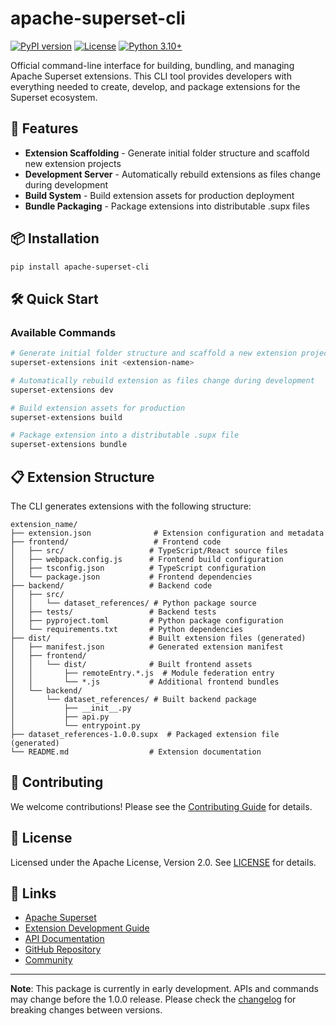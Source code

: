 <!--
Licensed to the Apache Software Foundation (ASF) under one
or more contributor license agreements.  See the NOTICE file
distributed with this work for additional information
regarding copyright ownership.  The ASF licenses this file
to you under the Apache License, Version 2.0 (the
"License"); you may not use this file except in compliance
with the License.  You may obtain a copy of the License at

  http://www.apache.org/licenses/LICENSE-2.0

Unless required by applicable law or agreed to in writing,
software distributed under the License is distributed on an
"AS IS" BASIS, WITHOUT WARRANTIES OR CONDITIONS OF ANY
KIND, either express or implied.  See the License for the
specific language governing permissions and limitations
under the License.
-->

# apache-superset-cli

[![PyPI version](https://badge.fury.io/py/apache-superset-cli.svg)](https://badge.fury.io/py/apache-superset-cli)
[![License](https://img.shields.io/badge/License-Apache%202.0-blue.svg)](https://opensource.org/licenses/Apache-2.0)
[![Python 3.10+](https://img.shields.io/badge/python-3.10+-blue.svg)](https://www.python.org/downloads/)

Official command-line interface for building, bundling, and managing Apache Superset extensions. This CLI tool provides developers with everything needed to create, develop, and package extensions for the Superset ecosystem.

## 🚀 Features

- **Extension Scaffolding** - Generate initial folder structure and scaffold new extension projects
- **Development Server** - Automatically rebuild extensions as files change during development
- **Build System** - Build extension assets for production deployment
- **Bundle Packaging** - Package extensions into distributable .supx files

## 📦 Installation

```bash
pip install apache-superset-cli
```

## 🛠️ Quick Start

### Available Commands

```bash
# Generate initial folder structure and scaffold a new extension project
superset-extensions init <extension-name>

# Automatically rebuild extension as files change during development
superset-extensions dev

# Build extension assets for production
superset-extensions build

# Package extension into a distributable .supx file
superset-extensions bundle
```

## 📋 Extension Structure

The CLI generates extensions with the following structure:

```
extension_name/
├── extension.json              # Extension configuration and metadata
├── frontend/                   # Frontend code
│   ├── src/                   # TypeScript/React source files
│   ├── webpack.config.js      # Frontend build configuration
│   ├── tsconfig.json          # TypeScript configuration
│   └── package.json           # Frontend dependencies
├── backend/                   # Backend code
│   ├── src/
│   │   └── dataset_references/ # Python package source
│   ├── tests/                 # Backend tests
│   ├── pyproject.toml         # Python package configuration
│   └── requirements.txt       # Python dependencies
├── dist/                      # Built extension files (generated)
│   ├── manifest.json          # Generated extension manifest
│   ├── frontend/
│   │   └── dist/              # Built frontend assets
│   │       ├── remoteEntry.*.js  # Module federation entry
│   │       └── *.js           # Additional frontend bundles
│   └── backend/
│       └── dataset_references/ # Built backend package
│           ├── __init__.py
│           ├── api.py
│           └── entrypoint.py
├── dataset_references-1.0.0.supx  # Packaged extension file (generated)
└── README.md                  # Extension documentation
```

## 🤝 Contributing

We welcome contributions! Please see the [Contributing Guide](https://github.com/apache/superset/blob/master/CONTRIBUTING.md) for details.

## 📄 License

Licensed under the Apache License, Version 2.0. See [LICENSE](https://github.com/apache/superset/blob/master/LICENSE.txt) for details.

## 🔗 Links

- [Apache Superset](https://superset.apache.org/)
- [Extension Development Guide](https://superset.apache.org/docs/extensions/)
- [API Documentation](https://superset.apache.org/docs/api/)
- [GitHub Repository](https://github.com/apache/superset)
- [Community](https://superset.apache.org/community/)

---

**Note**: This package is currently in early development. APIs and commands may change before the 1.0.0 release. Please check the [changelog](CHANGELOG.md) for breaking changes between versions.
